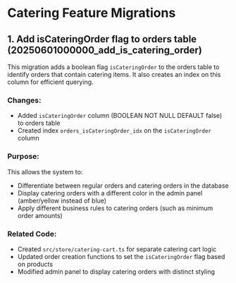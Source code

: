 # Catering Feature Migrations

## 1. Add isCateringOrder flag to orders table (20250601000000_add_is_catering_order)

This migration adds a boolean flag `isCateringOrder` to the orders table to identify orders that contain catering items. It also creates an index on this column for efficient querying.

### Changes:
- Added `isCateringOrder` column (BOOLEAN NOT NULL DEFAULT false) to orders table
- Created index `orders_isCateringOrder_idx` on the `isCateringOrder` column

### Purpose:
This allows the system to:
- Differentiate between regular orders and catering orders in the database
- Display catering orders with a different color in the admin panel (amber/yellow instead of blue)
- Apply different business rules to catering orders (such as minimum order amounts)

### Related Code:
- Created `src/store/catering-cart.ts` for separate catering cart logic
- Updated order creation functions to set the `isCateringOrder` flag based on products
- Modified admin panel to display catering orders with distinct styling 